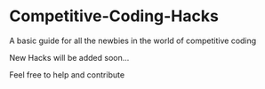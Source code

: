 # Competitive-Coding-Hacks
A basic guide for all the newbies in the world of competitive coding

New Hacks will be added soon...

Feel free to help and contribute
